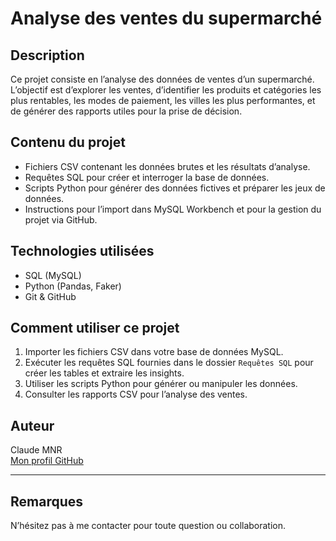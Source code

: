 # Analyse des ventes du supermarché

## Description
Ce projet consiste en l’analyse des données de ventes d’un supermarché.  
L’objectif est d’explorer les ventes, d’identifier les produits et catégories les plus rentables, les modes de paiement, les villes les plus performantes, et de générer des rapports utiles pour la prise de décision.

## Contenu du projet
- Fichiers CSV contenant les données brutes et les résultats d’analyse.
- Requêtes SQL pour créer et interroger la base de données.
- Scripts Python pour générer des données fictives et préparer les jeux de données.
- Instructions pour l’import dans MySQL Workbench et pour la gestion du projet via GitHub.

## Technologies utilisées
- SQL (MySQL)
- Python (Pandas, Faker)
- Git & GitHub

## Comment utiliser ce projet
1. Importer les fichiers CSV dans votre base de données MySQL.
2. Exécuter les requêtes SQL fournies dans le dossier `Requêtes SQL` pour créer les tables et extraire les insights.
3. Utiliser les scripts Python pour générer ou manipuler les données.
4. Consulter les rapports CSV pour l’analyse des ventes.

## Auteur
Claude MNR  
[Mon profil GitHub](https://github.com/claude-mnr)

---

## Remarques
N’hésitez pas à me contacter pour toute question ou collaboration.

